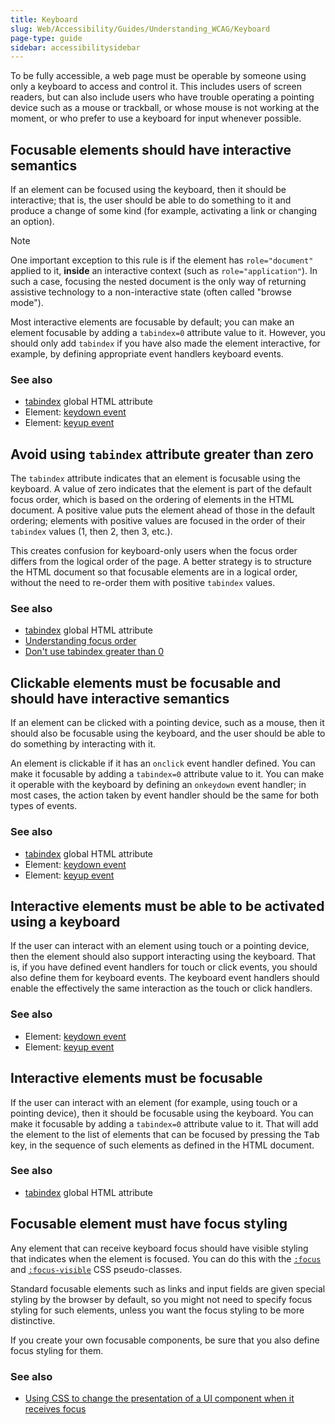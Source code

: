 ```yaml
---
title: Keyboard
slug: Web/Accessibility/Guides/Understanding_WCAG/Keyboard
page-type: guide
sidebar: accessibilitysidebar
---
```


To be fully accessible, a web page must be operable by someone using only a keyboard to access and control it. This includes users of screen readers, but can also include users who have trouble operating a pointing device such as a mouse or trackball, or whose mouse is not working at the moment, or who prefer to use a keyboard for input whenever possible.

## Focusable elements should have interactive semantics

If an element can be focused using the keyboard, then it should be interactive; that is, the user should be able to do something to it and produce a change of some kind (for example, activating a link or changing an option).

> [!NOTE]
> One important exception to this rule is if the element has `role="document"` applied to it, **inside** an interactive context (such as `role="application"`). In such a case, focusing the nested document is the only way of returning assistive technology to a non-interactive state (often called "browse mode").

Most interactive elements are focusable by default; you can make an element focusable by adding a `tabindex=0` attribute value to it. However, you should only add `tabindex` if you have also made the element interactive, for example, by defining appropriate event handlers keyboard events.

### See also

- [tabindex](/en-US/docs/Web/HTML/Global_attributes/tabindex) global HTML attribute
- Element: [keydown event](/en-US/docs/Web/API/Element/keydown_event)
- Element: [keyup event](/en-US/docs/Web/API/Element/keyup_event)

## Avoid using `tabindex` attribute greater than zero

The `tabindex` attribute indicates that an element is focusable using the keyboard. A value of zero indicates that the element is part of the default focus order, which is based on the ordering of elements in the HTML document. A positive value puts the element ahead of those in the default ordering; elements with positive values are focused in the order of their `tabindex` values (1, then 2, then 3, etc.).

This creates confusion for keyboard-only users when the focus order differs from the logical order of the page. A better strategy is to structure the HTML document so that focusable elements are in a logical order, without the need to re-order them with positive `tabindex` values.

### See also

- [tabindex](/en-US/docs/Web/HTML/Global_attributes/tabindex) global HTML attribute
- [Understanding focus order](https://www.w3.org/WAI/WCAG21/Understanding/focus-order.html)
- [Don't use tabindex greater than 0](https://adrianroselli.com/2014/11/dont-use-tabindex-greater-than-0.html)

## Clickable elements must be focusable and should have interactive semantics

If an element can be clicked with a pointing device, such as a mouse, then it should also be focusable using the keyboard, and the user should be able to do something by interacting with it.

An element is clickable if it has an `onclick` event handler defined. You can make it focusable by adding a `tabindex=0` attribute value to it. You can make it operable with the keyboard by defining an `onkeydown` event handler; in most cases, the action taken by event handler should be the same for both types of events.

### See also

- [tabindex](/en-US/docs/Web/HTML/Global_attributes/tabindex) global HTML attribute
- Element: [keydown event](/en-US/docs/Web/API/Element/keydown_event)
- Element: [keyup event](/en-US/docs/Web/API/Element/keyup_event)

## Interactive elements must be able to be activated using a keyboard

If the user can interact with an element using touch or a pointing device, then the element should also support interacting using the keyboard. That is, if you have defined event handlers for touch or click events, you should also define them for keyboard events. The keyboard event handlers should enable the effectively the same interaction as the touch or click handlers.

### See also

- Element: [keydown event](/en-US/docs/Web/API/Element/keydown_event)
- Element: [keyup event](/en-US/docs/Web/API/Element/keyup_event)

## Interactive elements must be focusable

If the user can interact with an element (for example, using touch or a pointing device), then it should be focusable using the keyboard. You can make it focusable by adding a `tabindex=0` attribute value to it. That will add the element to the list of elements that can be focused by pressing the <kbd>Tab</kbd> key, in the sequence of such elements as defined in the HTML document.

### See also

- [tabindex](/en-US/docs/Web/HTML/Global_attributes/tabindex) global HTML attribute

## Focusable element must have focus styling

Any element that can receive keyboard focus should have visible styling that indicates when the element is focused. You can do this with the [`:focus`](/en-US/docs/Web/CSS/:focus) and [`:focus-visible`](/en-US/docs/Web/CSS/:focus-visible) CSS pseudo-classes.

Standard focusable elements such as links and input fields are given special styling by the browser by default, so you might not need to specify focus styling for such elements, unless you want the focus styling to be more distinctive.

If you create your own focusable components, be sure that you also define focus styling for them.

### See also

- [Using CSS to change the presentation of a UI component when it receives focus](https://www.w3.org/WAI/WCAG21/Techniques/css/C15.html)
